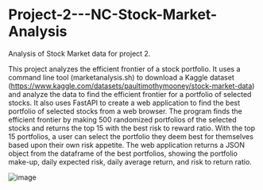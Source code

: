# Project-2---NC-Stock-Market-Analysis
Analysis of Stock Market data for project 2.

This project analyzes the efficient frontier of a stock portfolio.  It uses a command line tool (marketanalysis.sh) to download a Kaggle dataset (https://www.kaggle.com/datasets/paultimothymooney/stock-market-data) and analyze the data to find the efficient frontier for a portfolio of selected stocks.  It also uses FastAPI to create a web application to find the best portfolio of selected stocks from a web browser.  The program finds the efficient frontier by making 500 randomized portfolios of the selected stocks and returns the top 15 with the best risk to reward ratio.  With the top 15 portfolios, a user can select the portfolio they deem best for themselves based upon their own risk appetite.  The web application returns a JSON object from the dataframe of the best portfolios, showing the portfolio make-up, daily expected risk, daily average return, and risk to return ratio. 

![image](https://user-images.githubusercontent.com/112578073/194731772-6c6bb818-8283-46b6-ad99-4ebecbf5054b.png)

